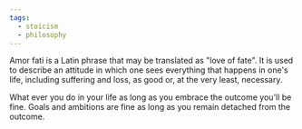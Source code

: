 ```yaml
---
tags:
  - stoicism
  - philosophy
---
```

Amor fati is a Latin phrase that may be translated as "love of fate". It is used to describe an attitude in which one sees everything that happens in one's life, including suffering and loss, as good or, at the very least, necessary.

What ever you do in your life as long as you embrace the outcome you'll be fine.
Goals and ambitions are fine as long as you remain detached from the outcome.
